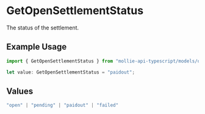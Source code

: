 # GetOpenSettlementStatus

The status of the settlement.

## Example Usage

```typescript
import { GetOpenSettlementStatus } from "mollie-api-typescript/models/operations";

let value: GetOpenSettlementStatus = "paidout";
```

## Values

```typescript
"open" | "pending" | "paidout" | "failed"
```